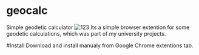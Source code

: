 # geocalc
Simple geodetic calculator
![123](https://github.com/JafaDan/geocalc/assets/7858128/a7fd9e75-6fca-4cbc-8cec-f64284cc4d4c)
Its a simple browser extention for some geodetic calculations, which was part of my university projects.

#Install
Download and install manualy from Google Chrome extentions tab.
